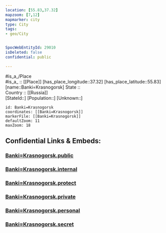 ```yaml
---
location: [55.83,37.32] 
mapzoom: [7,12] 
mapmarker: city 
type: City
tags:
- geo/City


SpocWebEntityId: 29010
isDeleted: false
confidential: public

---
```

#is_a_/Place  
#is_a_ :: [[Place]] 
[has_place_longitude::37.32] 
[has_place_latitude::55.83] 
[name::Banki=Krasnogorsk] 
State ::  
Country :: [[Russia]]  
[StateId::] 
[Population::] 
[Unknown::] 


```leaflet
id: Banki=Krasnogorsk
coordinates: [[Banki=Krasnogorsk]] 
markerFile: [[Banki=Krasnogorsk]] 
defaultZoom: 11 
maxZoom: 18
```


## Confidential Links & Embeds: 

### [Banki=Krasnogorsk.public](/_public/\Earth\Continent\Europe\Europe~East\Russia\Russia~Central\Moscow_Oblast\CityBanki=Krasnogorsk.public.md) 

### [Banki=Krasnogorsk.internal](/_internal/\Earth\Continent\Europe\Europe~East\Russia\Russia~Central\Moscow_Oblast\CityBanki=Krasnogorsk.internal.md) 

### [Banki=Krasnogorsk.protect](/_protect/\Earth\Continent\Europe\Europe~East\Russia\Russia~Central\Moscow_Oblast\CityBanki=Krasnogorsk.protect.md) 

### [Banki=Krasnogorsk.private](/_private/\Earth\Continent\Europe\Europe~East\Russia\Russia~Central\Moscow_Oblast\CityBanki=Krasnogorsk.private.md) 

### [Banki=Krasnogorsk.personal](/_personal/\Earth\Continent\Europe\Europe~East\Russia\Russia~Central\Moscow_Oblast\CityBanki=Krasnogorsk.personal.md) 

### [Banki=Krasnogorsk.secret](/_secret/\Earth\Continent\Europe\Europe~East\Russia\Russia~Central\Moscow_Oblast\CityBanki=Krasnogorsk.secret.md)

